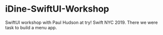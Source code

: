 # iDine-SwiftUI-Workshop

SwiftUI workshop with Paul Hudson at try! Swift NYC 2019. There we were task to build a menu app.

